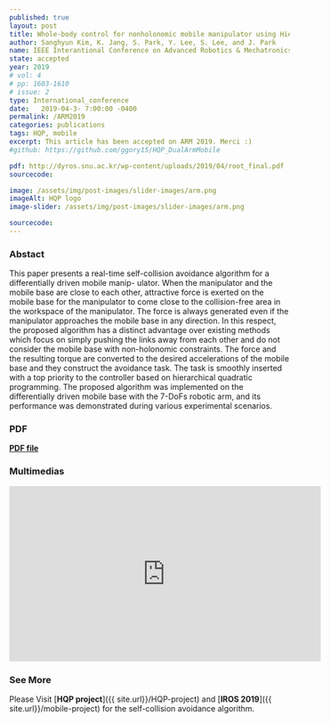 ```yaml
---
published: true
layout: post
title: Whole-body control for nonholonomic mobile manipulator using Hierarchical Quadratic Programming and Continuous Task Tranasition
author: Sanghyun Kim, K. Jang, S. Park, Y. Lee, S. Lee, and J. Park
name: IEEE Interantional Conference on Advanced Robotics & Mechatronics
state: accepted
year: 2019
# vol: 4
# pp: 1603-1610
# issue: 2
type: International_conference
date:   2019-04-3- 7:00:00 -0400
permalink: /ARM2019
categories: publications
tags: HQP, mobile
excerpt: This article has been accepted on ARM 2019. Merci :) 
#github: https://github.com/ggory15/HQP_DualArmMobile

pdf: http://dyros.snu.ac.kr/wp-content/uploads/2019/04/root_final.pdf
sourcecode: 

image: /assets/img/post-images/slider-images/arm.png
imageAlt: HQP logo
image-slider: /assets/img/post-images/slider-images/arm.png

sourcecode: 
---
```


### Abstact 
This paper presents a real-time self-collision
avoidance algorithm for a differentially driven mobile manip-
ulator. When the manipulator and the mobile base are close
to each other, attractive force is exerted on the mobile base
for the manipulator to come close to the collision-free area
in the workspace of the manipulator. The force is always
generated even if the manipulator approaches the mobile base
in any direction. In this respect, the proposed algorithm has a
distinct advantage over existing methods which focus on simply
pushing the links away from each other and do not consider
the mobile base with non-holonomic constraints. The force and
the resulting torque are converted to the desired accelerations
of the mobile base and they construct the avoidance task. The
task is smoothly inserted with a top priority to the controller
based on hierarchical quadratic programming. The proposed
algorithm was implemented on the differentially driven mobile
base with the 7-DoFs robotic arm, and its performance was
demonstrated during various experimental scenarios.

### PDF 
[**PDF file**](http://dyros.snu.ac.kr/wp-content/uploads/2019/04/root_final.pdf)

### Multimedias
<div class="row projects-display">
    <div class="twelve columns images">
        <div class="video-container">
            <iframe width="560" height="315" src="https://www.youtube.com/embed/FyiSZ1lomSs" frameborder="0" allowfullscreen></iframe>
        </div>
    </div>
</div>

### See More
Please Visit [**HQP project**]({{ site.url}}/HQP-project) and [**IROS 2019**]({{ site.url}}/mobile-project) for the self-collision avoidance algorithm.
